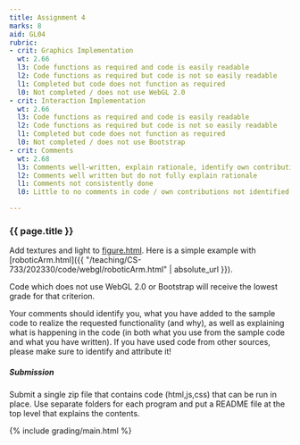 ```yaml
---
title: Assignment 4
marks: 8
aid: GL04
rubric:
- crit: Graphics Implementation
  wt: 2.66
  l3: Code functions as required and code is easily readable
  l2: Code functions as required but code is not so easily readable
  l1: Completed but code does not function as required
  l0: Not completed / does not use WebGL 2.0
- crit: Interaction Implementation 
  wt: 2.66
  l3: Code functions as required and code is easily readable
  l2: Code functions as required but code is not so easily readable
  l1: Completed but code does not function as required
  l0: Not completed / does not use Bootstrap
- crit: Comments
  wt: 2.68
  l3: Comments well-written, explain rationale, identify own contributions
  l2: Comments well written but do not fully explain rationale
  l1: Comments not consistently done
  l0: Little to no comments in code / own contributions not identified

---
```

### {{ page.title }}

Add textures and light to [figure.html](https://interactivecomputergraphics.com/8E/Code/09/figure.html).
Here is a simple example with [roboticArm.html]({{ "/teaching/CS-733/202330/code/webgl/roboticArm.html" | absolute_url }}). 

Code which does not use WebGL 2.0 or Bootstrap will receive the lowest grade for that criterion.

Your comments should identify you, what you have added to the sample code to realize the requested functionality (and why), as well as explaining what is happening in the code (in both what you use from the sample code and what you have written). If you have used code from other sources, please make sure to identify and attribute it!

##### Submission

Submit a single zip file that contains code (html,js,css) that can be run in place. Use separate folders for each program and put a README file at the top level that explains the contents.

{% include grading/main.html %}
